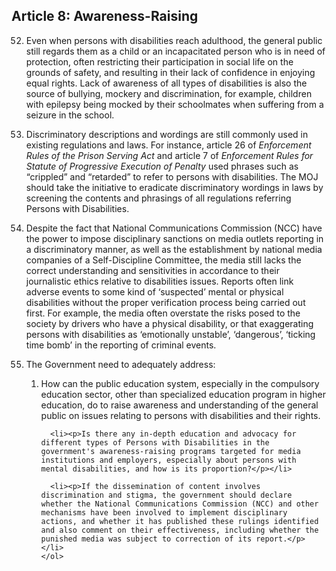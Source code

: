 ## Article 8: Awareness-Raising

<ol start="52">
  <li><p>Even when persons with disabilities reach adulthood, the general public still regards them as a child or an incapacitated person who is in need of protection, often restricting their participation in social life on the grounds of safety, and resulting in their lack of confidence in enjoying equal rights. Lack of awareness of all types of disabilities is also the source of bullying, mockery and discrimination, for example, children with epilepsy being mocked by their schoolmates when suffering from a seizure in the school.</p></li>

  <li><p>Discriminatory descriptions and wordings are still commonly used in existing regulations and laws. For instance, article 26 of <em>Enforcement Rules of the Prison Serving Act</em> and article 7 of <em>Enforcement Rules for Statute of Progressive Execution of Penalty</em> used phrases such as “crippled” and “retarded” to refer to persons with disabilities. The MOJ should take the initiative to eradicate discriminatory wordings in laws by screening the contents and phrasings of all regulations referring Persons with Disabilities.</p></li>

  <li><p>Despite the fact that National Communications Commission (NCC) have the power to impose disciplinary sanctions on media outlets reporting in a discriminatory manner, as well as the establishment by national media companies of a Self-Discipline Committee, the media still lacks the correct understanding and sensitivities in accordance to their journalistic ethics relative to disabilities issues. Reports often link adverse events to some kind of ‘suspected’ mental or physical disabilities without the proper verification process being carried out first. For example, the media often overstate the risks posed to the society by drivers who have a physical disability, or that exaggerating persons with disabilities as ‘emotionally unstable’, ‘dangerous’, ‘ticking time bomb’ in the reporting of criminal events.</p></li>

  <li><p>The Government need to adequately address:</p>
    <ol>
      <li><p>How can the public education system, especially in the compulsory education sector, other than specialized education program in higher education, do to raise awareness and understanding of the general public on issues relating to persons with disabilities and their rights.</p></li>

      <li><p>Is there any in-depth education and advocacy for different types of Persons with Disabilities in the government's awareness-raising programs targeted for media institutions and employers, especially about persons with mental disabilities, and how is its proportion?</p></li>

      <li><p>If the dissemination of content involves discrimination and stigma, the government should declare whether the National Communications Commission (NCC) and other mechanisms have been involved to implement disciplinary actions, and whether it has published these rulings identified and also comment on their effectiveness, including whether the punished media was subject to correction of its report.</p></li>
    </ol>
  </li>
</ol>
